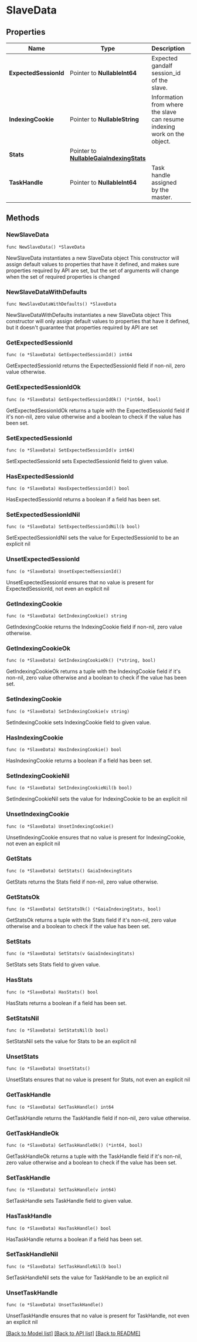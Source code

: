 # SlaveData

## Properties

Name | Type | Description | Notes
------------ | ------------- | ------------- | -------------
**ExpectedSessionId** | Pointer to **NullableInt64** | Expected gandalf session_id of the slave. | [optional] 
**IndexingCookie** | Pointer to **NullableString** | Information from where the slave can resume indexing work on the object. | [optional] 
**Stats** | Pointer to [**NullableGaiaIndexingStats**](GaiaIndexingStats.md) |  | [optional] 
**TaskHandle** | Pointer to **NullableInt64** | Task handle assigned by the master. | [optional] 

## Methods

### NewSlaveData

`func NewSlaveData() *SlaveData`

NewSlaveData instantiates a new SlaveData object
This constructor will assign default values to properties that have it defined,
and makes sure properties required by API are set, but the set of arguments
will change when the set of required properties is changed

### NewSlaveDataWithDefaults

`func NewSlaveDataWithDefaults() *SlaveData`

NewSlaveDataWithDefaults instantiates a new SlaveData object
This constructor will only assign default values to properties that have it defined,
but it doesn't guarantee that properties required by API are set

### GetExpectedSessionId

`func (o *SlaveData) GetExpectedSessionId() int64`

GetExpectedSessionId returns the ExpectedSessionId field if non-nil, zero value otherwise.

### GetExpectedSessionIdOk

`func (o *SlaveData) GetExpectedSessionIdOk() (*int64, bool)`

GetExpectedSessionIdOk returns a tuple with the ExpectedSessionId field if it's non-nil, zero value otherwise
and a boolean to check if the value has been set.

### SetExpectedSessionId

`func (o *SlaveData) SetExpectedSessionId(v int64)`

SetExpectedSessionId sets ExpectedSessionId field to given value.

### HasExpectedSessionId

`func (o *SlaveData) HasExpectedSessionId() bool`

HasExpectedSessionId returns a boolean if a field has been set.

### SetExpectedSessionIdNil

`func (o *SlaveData) SetExpectedSessionIdNil(b bool)`

 SetExpectedSessionIdNil sets the value for ExpectedSessionId to be an explicit nil

### UnsetExpectedSessionId
`func (o *SlaveData) UnsetExpectedSessionId()`

UnsetExpectedSessionId ensures that no value is present for ExpectedSessionId, not even an explicit nil
### GetIndexingCookie

`func (o *SlaveData) GetIndexingCookie() string`

GetIndexingCookie returns the IndexingCookie field if non-nil, zero value otherwise.

### GetIndexingCookieOk

`func (o *SlaveData) GetIndexingCookieOk() (*string, bool)`

GetIndexingCookieOk returns a tuple with the IndexingCookie field if it's non-nil, zero value otherwise
and a boolean to check if the value has been set.

### SetIndexingCookie

`func (o *SlaveData) SetIndexingCookie(v string)`

SetIndexingCookie sets IndexingCookie field to given value.

### HasIndexingCookie

`func (o *SlaveData) HasIndexingCookie() bool`

HasIndexingCookie returns a boolean if a field has been set.

### SetIndexingCookieNil

`func (o *SlaveData) SetIndexingCookieNil(b bool)`

 SetIndexingCookieNil sets the value for IndexingCookie to be an explicit nil

### UnsetIndexingCookie
`func (o *SlaveData) UnsetIndexingCookie()`

UnsetIndexingCookie ensures that no value is present for IndexingCookie, not even an explicit nil
### GetStats

`func (o *SlaveData) GetStats() GaiaIndexingStats`

GetStats returns the Stats field if non-nil, zero value otherwise.

### GetStatsOk

`func (o *SlaveData) GetStatsOk() (*GaiaIndexingStats, bool)`

GetStatsOk returns a tuple with the Stats field if it's non-nil, zero value otherwise
and a boolean to check if the value has been set.

### SetStats

`func (o *SlaveData) SetStats(v GaiaIndexingStats)`

SetStats sets Stats field to given value.

### HasStats

`func (o *SlaveData) HasStats() bool`

HasStats returns a boolean if a field has been set.

### SetStatsNil

`func (o *SlaveData) SetStatsNil(b bool)`

 SetStatsNil sets the value for Stats to be an explicit nil

### UnsetStats
`func (o *SlaveData) UnsetStats()`

UnsetStats ensures that no value is present for Stats, not even an explicit nil
### GetTaskHandle

`func (o *SlaveData) GetTaskHandle() int64`

GetTaskHandle returns the TaskHandle field if non-nil, zero value otherwise.

### GetTaskHandleOk

`func (o *SlaveData) GetTaskHandleOk() (*int64, bool)`

GetTaskHandleOk returns a tuple with the TaskHandle field if it's non-nil, zero value otherwise
and a boolean to check if the value has been set.

### SetTaskHandle

`func (o *SlaveData) SetTaskHandle(v int64)`

SetTaskHandle sets TaskHandle field to given value.

### HasTaskHandle

`func (o *SlaveData) HasTaskHandle() bool`

HasTaskHandle returns a boolean if a field has been set.

### SetTaskHandleNil

`func (o *SlaveData) SetTaskHandleNil(b bool)`

 SetTaskHandleNil sets the value for TaskHandle to be an explicit nil

### UnsetTaskHandle
`func (o *SlaveData) UnsetTaskHandle()`

UnsetTaskHandle ensures that no value is present for TaskHandle, not even an explicit nil

[[Back to Model list]](../README.md#documentation-for-models) [[Back to API list]](../README.md#documentation-for-api-endpoints) [[Back to README]](../README.md)


